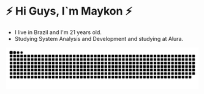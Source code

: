 <h1> ⚡ Hi Guys, I`m Maykon ⚡</h1>

* I live in Brazil and I'm 21 years old.
* Studying System Analysis and Development and studying at Alura.

<picture align="center">
  <source media="(prefers-color-scheme: dark)" srcset="https://raw.githubusercontent.com/MaykonFerrari/MaykonFerrari/output/github-contribution-grid-snake-dark.svg">
  <source media="(prefers-color-scheme: light)" srcset="https://raw.githubusercontent.com/MaykonFerrari/MaykonFerrari/output/github-contribution-grid-snake-dark.svg">
  <img align="center" alt="github contribution grid snake animation" src="https://raw.githubusercontent.com/MaykonFerrari/MaykonFerrari/output/github-contribution-grid-snake.svg">
</picture>
